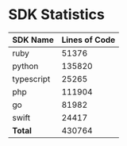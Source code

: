 # SDK Statistics

| SDK Name | Lines of Code |
| -------- | ------------- |
| ruby | 51376 |
| python | 135820 |
| typescript | 25265 |
| php | 111904 |
| go | 81982 |
| swift | 24417 |
| **Total** | 430764 |
